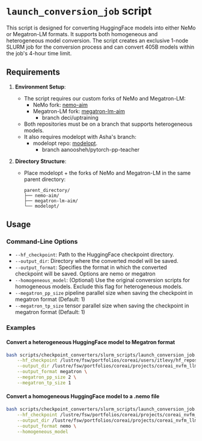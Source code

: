 # `launch_conversion_job` script

This script is designed for converting HuggingFace models into either NeMo or Megatron-LM formats. It supports both homogeneous and heterogeneous model conversion. The script creates an exclusive 1-node SLURM job for the conversion process and can convert 405B models within the job's 4-hour time limit. 

## Requirements

1. **Environment Setup**:
   - The script requires our custom forks of NeMo and Megatron-LM:
     - NeMo fork: [nemo-aim](https://gitlab-master.nvidia.com/deci/research/nemo-aim)
     - Megatron-LM fork: [megatron-lm-aim](https://gitlab-master.nvidia.com/deci/research/megatron-lm-aim)
        - branch deci/uptraining
   - Both repositories must be on a branch that supports heterogeneous models.
   - It also requires modelopt with Asha's branch:
     - modelopt repo: [modelopt](https://gitlab-master.nvidia.com/omniml/modelopt). 
       - branch aanoosheh/pytorch-pp-teacher


2. **Directory Structure**:
   - Place modelopt + the forks of NeMo and Megatron-LM in the same parent directory:
     ```
     parent_directory/
     ├── nemo-aim/
     ├── megatron-lm-aim/
     └── modelopt/
     ```

## Usage

### Command-Line Options

- `--hf_checkpoint`: Path to the HuggingFace checkpoint directory.
- `--output_dir`: Directory where the converted model will be saved.
- `--output_format`: Specifies the format in which the converted checkpoint will be saved. Options are nemo or megatron
- `--homogeneous_model`: (Optional) Use the original conversion scripts for homogeneous models. Exclude this flag for heterogeneous models.
- `--megatron_pp_size` pipeline parallel size when saving the checkpoint in megatron format (Default: 1)
- `--megatron_tp_size` tensor parallel size when saving the checkpoint in megatron format (Default: 1)

### Examples

#### Convert a heterogeneous HuggingFace model to Megatron format
```bash
bash scripts/checkpoint_converters/slurm_scripts/launch_conversion_job.sh \
    --hf_checkpoint /lustre/fsw/portfolios/coreai/users/itlevy/hf_repos/RC12_3_new \
    --output_dir /lustre/fsw/portfolios/coreai/projects/coreai_nvfm_llm/models/megatron_conversion/RC12_3 \
    --output_format megatron \
    --megatron_pp_size 2 \
    --megatron_tp_size 1
```
#### Convert a homogeneous HuggingFace model to a .nemo file
```bash
bash scripts/checkpoint_converters/slurm_scripts/launch_conversion_job.sh \
    --hf_checkpoint /lustre/fsw/portfolios/coreai/projects/coreai_nvfm_llm/models/meta-llama/Meta-Llama-3.1-70B-Instruct-HF \
    --output_dir /lustre/fsw/portfolios/coreai/projects/coreai_nvfm_llm/models/megatron_conversion/Llama-3.1-70B-Instruct-NeMo \
    --output_format nemo \
    --homogeneous_model
```
